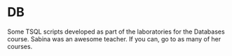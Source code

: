 # DB
Some TSQL scripts developed as part of the laboratories for the Databases course. Sabina was an awesome teacher. If you can, go to as many of her courses.
